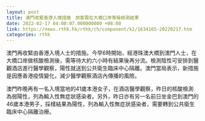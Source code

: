 ```yaml
---
layout: post
title: 澳門收緊香港入境措施　旅客需在大橋口岸等候檢測結果
date: 2022-02-17 04:00:07.000000000 +08:00
link: https://news.rthk.hk/rthk/ch/component/k2/1634165-20220217.htm
categories: rthk
---
```


澳門再收緊由香港入境人士的措施。今早6時開始，經港珠澳大橋到澳門人士，在大橋口岸做核酸檢測後，需等待大約六小時有結果後再分流。檢測陰性可安排到醫觀酒店進行醫學觀察，陽性就送到公共衛生臨床中心隔離。澳門當局表示，新措施是因應香港疫情變化，減少醫學觀察酒店內傳播的風險。

澳門昨晚再有一名入境當地的41歲本港女子，在酒店醫學觀察，昨日的核酸檢測為弱陽性，列為輸入性無症狀感染者。另外，昨日亦有另一名前日坐金巴到澳門的46歲本港男子，採樣結果為陽性，列為輸入性無症狀感染者，需要轉到公共衛生臨床中心隔離治療。

